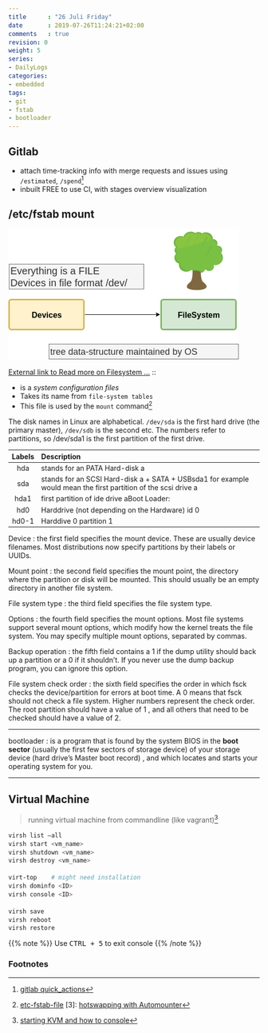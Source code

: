 ```yaml
---
title      : "26 Juli Friday"
date       : 2019-07-26T11:24:21+02:00
comments   : true
revision: 0
weight: 5
series:
- DailyLogs
categories:
- embedded
tags:
- git
- fstab
- bootloader
---
```


## Gitlab

* attach time-tracking info with merge requests and issues using `/estimated`, `/spend`[^1]
* inbuilt FREE to use CI, with stages overview visualization

## /etc/fstab mount

![mount](mount.png)

[External link to Read more on Filesystem ...](https://docs.google.com/document/d/e/2PACX-1vQY6TqYjKTnNEUWjS3Av0vboq-NhuZ04w7b5wVfHGzX_qF26a_FRTY3dD-RM-8y6bNPAGr8ZcVous63/pub) ::

* is a *system configuration files*
* Takes its name from `file-system tables`
* This file is used by the `mount` command[^2]


The disk names in Linux are alphabetical.
`/dev/sda` is the first hard drive (the primary master), `/dev/sdb` is the second etc.
The numbers refer to partitions, so /dev/sda1 is the first partition of the first drive.

Labels | Description
:-------:|:-------------------
hda   | stands for an PATA Hard-disk a
sda   | stands for an SCSI Hard-disk a + SATA + USBsda1 for example would mean the first partition of the scsi drive a
hda1  | first partition of ide drive aBoot Loader:
hd0   | Harddrive (not depending on the Hardware) id 0
hd0-1 | Harddive 0 partition 1

Device
: the first field specifies the mount device. These are usually device filenames. Most distributions now specify partitions by their labels or UUIDs.

Mount point
: the second field specifies the mount point, the directory where the partition or disk will be mounted. This should usually be an empty directory in another file system.

File system type
: the third field specifies the file system type.

Options
: the fourth field specifies the mount options. Most file systems support several mount options, which modify how the kernel treats the file system. You may specify multiple mount options, separated by commas.

Backup operation
: the fifth field contains a 1 if the dump utility should back up a partition or a 0 if it shouldn’t. If you never use the dump backup program, you can ignore this option.

File system check order
: the sixth field specifies the order in which fsck checks the device/partition for errors at boot time. A 0 means that fsck should not check a file system. Higher numbers represent the check order. The root partition should have a value of 1 , and all others that need to be checked should have a value of 2.

---

bootloader
: is a program that is found by the system BIOS in the **boot sector** (usually the first few sectors of storage device) of your storage device (hard drive’s Master boot record)
, and which locates and starts your operating system for you.

---

## Virtual Machine

> running virtual machine from commandline (like vagrant)[^4]

```sh
virsh list –all
virsh start <vm_name>
virsh shutdown <vm_name>
virsh destroy <vm_name>

virt-top    # might need installation
virsh dominfo <ID>
virsh console <ID>

virsh save
virsh reboot
virsh restore
```

{{% note %}}
Use <kbd>CTRL + 5</kbd> to exit console
{{% /note %}}

### Footnotes

[^1]: [gitlab quick_actions](https://gitlab.pb.avantys.de/help/user/project/quick_actions.md)
[^2]: [etc-fstab-file](https://geek-university.com/linux/etc-fstab-file/)
[3]: [hotswapping with Automounter](https://en.wikipedia.org/wiki/Automounter)
[^4]: [starting KVM and how to console](https://ravada.readthedocs.io/en/latest/docs/config_console.html)
